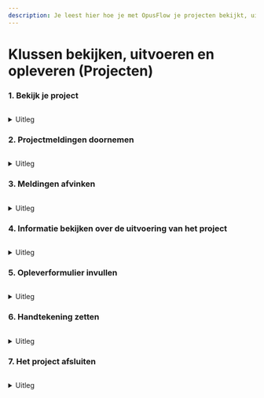 ```yaml
---
description: Je leest hier hoe je met OpusFlow je projecten bekijkt, uitvoert en oplevert.
---
```


# Klussen bekijken, uitvoeren en opleveren (Projecten)

### 1. Bekijk je project

<div align="left">

<figure><img src="../../.gitbook/assets/1 Bekijk je klus (2).svg" alt=""><figcaption></figcaption></figure>

</div>

<details>

<summary>Uitleg</summary>

1. Wanneer je OpusFlow opent, zie je meteen je agenda. Hier vind je de projecten die voor jou zijn ingepland op die dag.&#x20;
2. Je kan ook je agenda openen door op deze knop te drukken. Als je de agenda opent, kan je terugkijken naar projecten die je al hebt uitgevoerd of vooruitkijken naar de komende dag(en).
3. Wanneer je op een project in de planning drukt, dan opent dit project en kan je alle informatie over het project bekijken.

</details>

### 2. Projectmeldingen doornemen

<div align="left">

<figure><img src="../../.gitbook/assets/2 Projectmeldingen.svg" alt=""><figcaption></figcaption></figure>

</div>

<details>

<summary>Uitleg</summary>

4. Wanneer je een project voor de eerste keer opent, dan kan het zijn dat je een veiligheidsmelding krijgt. Deze melding bevat waarschuwing en notificaties over waar je rekening mee moet houden om het project veilig te kunnen uitvoeren.
5. Om deze melding te kunnen afronden moet je alle notificaties hebben afgevinkt.

</details>

### 3. Meldingen afvinken

<div align="left">

<figure><img src="../../.gitbook/assets/3 Meldingen lezen.svg" alt=""><figcaption></figcaption></figure>

</div>

<details>

<summary>Uitleg</summary>

6. Na het afvinken van de notificaties is de veiligheidsnotificatie compleet.
7. Nu kan je door naar de projectinformatie door op "Afronden" te drukken.

</details>

### 4. Informatie bekijken over de uitvoering van het project

<div align="left">

<figure><img src="../../.gitbook/assets/4 Uitvoering.svg" alt=""><figcaption></figcaption></figure>

</div>

<details>

<summary>Uitleg</summary>

8. Het monteursoverzicht bestaat uit 3 onderdelen: uitvoering, oplevering en tickets.
   * Uitvoering: Voor het uitvoeren van een project kan je terecht bij uitvoering. Hier vind je alle informatie en documenten die je nodig hebt om het project veilig en goed uit te kunnen voeren.
   * Oplevering: Wanneer je het project wilt afronden dan kan je bij oplevering het opleverformulier eenvoudig invullen en ondertekenen.
   * Tickets: Mocht er tijdens het project een incident hebben plaatsgevonden, zoals schade aan een van de panelen, dan kan je dit met een Ticket worden doorgeven aan je collega, zodat deze actie kan ondernemen. Open het volgende artikel voor meer informatie: [berichten-sturen-en-bekijken-tijdens-het-uitvoeren-van-projecten-tickets](berichten-sturen-en-bekijken-tijdens-het-uitvoeren-van-projecten-tickets/ "mention")
9. Hier kan je de veiligheidsvoorschriften die je eerder hebt ontvangen nogmaals inzien.
10. Hier vind je alle globale projectinformatie van je project.
11. Hier vind je de "BOM"(Bill of material), dit is een lijst van alle artikelen onder dit project. Onder het kopje 'Schouwformulieren', kan je de verschillende documenten, die op het project al eerder ingevuld zijn terug vinden en bekijken.
12. Klik op "Oplevering" om door te gaan naar het opleveren van het project.

</details>

### 5. Opleverformulier invullen

<div align="left">

<figure><img src="../../.gitbook/assets/5 Handtekening.svg" alt=""><figcaption></figcaption></figure>

</div>

<details>

<summary>Uitleg</summary>

Mocht er een formulier gekoppeld zijn aan jou project/planningstype, dan zul je hier een formulier zien om in te vullen.

13. Je kan eenvoudig foto's toevoegen aan het opleverformulier, door op het icoon te drukken. Als je dit doet met je mobiel of tablet, dan heb je de mogelijkheid om direct foto's te maken en te uploaden in het opleverdocument.
14. Je kan bij het invullen van het opleverformulier het formulier tussentijds opslaan. Ook kan je het formulier laten ondertekenen. Mocht het formulier en handtekening verplicht zijn in jouw omgeving, dan kan het project pas opgeleverd worden, wanneer aan beide voorwaarden wordt voldaan.

</details>

### 6. Handtekening zetten

<div align="left">

<figure><img src="../../.gitbook/assets/6 Handtekening zetten.svg" alt=""><figcaption></figcaption></figure>

</div>

<details>

<summary>Uitleg</summary>

15. In dit vak kan je een handtekening zetten.
16. Om de handtekening toe te voegen aan het formulier druk je op de knop "Opslaan".&#x20;

</details>

### 7. Het project afsluiten

<div align="left">

<figure><img src="../../.gitbook/assets/7 Afsluiten.svg" alt=""><figcaption></figcaption></figure>

</div>

<details>

<summary>Uitleg</summary>

17. Door op "Finish" te drukken word het (eventuele) formulier opgeslagen onder het project, samen met de (eventuele) handtekening. De geplande activiteit zal ook te zien zijn als 'afgerond', voor jezelf en de planners.

</details>
